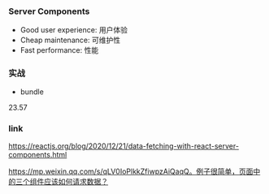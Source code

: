 ### Server Components

* Good user experience: 用户体验
* Cheap maintenance: 可维护性
* Fast performance: 性能

### 实战

* bundle

23.57

### link

https://reactjs.org/blog/2020/12/21/data-fetching-with-react-server-components.html


https://mp.weixin.qq.com/s/qLV0IoPlkkZfiwpzAiQaqQ。例子很简单，页面中的三个组件应该如何请求数据？